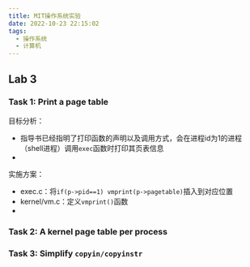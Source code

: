 ```yaml
---
title: MIT操作系统实验
date: 2022-10-23 22:15:02
tags:
  - 操作系统
  - 计算机
---
```


## Lab 3

### Task 1: Print a page table

目标分析：

- 指导书已经指明了打印函数的声明以及调用方式，会在进程id为1的进程（shell进程）调用`exec`函数时打印其页表信息
- 

实施方案：

- exec.c：将`if(p->pid==1) vmprint(p->pagetable)`插入到对应位置
- kernel/vm.c：定义`vmprint()`函数
- 

### Task 2: A kernel page table per process



### Task 3: Simplify `copyin/copyinstr`
